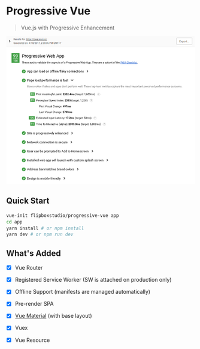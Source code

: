 # Progressive Vue

> Vue.js with Progressive Enhancement

![Lighthouse Score](https://github.com/flipboxstudio/progressive-vue/blob/master/screenshots/result.png?raw=true)

## Quick Start

```sh
vue-init flipboxstudio/progressive-vue app
cd app
yarn install # or npm install
yarn dev # or npm run dev
```

## What's Added

- [x] Vue Router
- [x] Registered Service Worker (SW is attached on production only)
- [x] Offline Support (manifests are managed automatically)
- [x] Pre-render SPA
- [x] [Vue Material](https://github.com/marcosmoura/vue-material) (with base layout)
- [x] Vuex
- [x] Vue Resource

